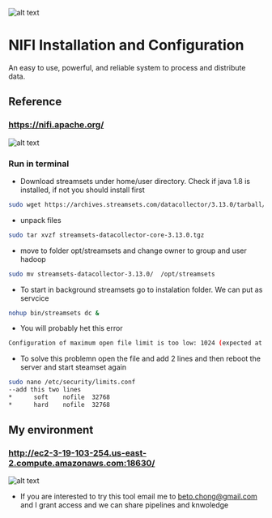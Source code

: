 
![alt text](https://achong.blob.core.windows.net/gitimages/nifi.PNG)

# NIFI Installation and Configuration
An easy to use, powerful, and reliable system to process and distribute data.

## Reference 
###  https://nifi.apache.org/


![alt text](https://achong.blob.core.windows.net/gitimages/nifi_whatis.PNG)


### Run in terminal

* Download streamsets under home/user directory. Check if java 1.8 is installed, if not you should install first
```bash
sudo wget https://archives.streamsets.com/datacollector/3.13.0/tarball/streamsets-datacollector-core-3.13.0.tgz
```

* unpack files
```bash
sudo tar xvzf streamsets-datacollector-core-3.13.0.tgz 
```

* move to folder opt/streamsets and change owner to group and user hadoop
```bash
sudo mv streamsets-datacollector-3.13.0/  /opt/streamsets
```

* To start in background streamsets go to instalation folder. We can put as servcice 
```bash
nohup bin/streamsets dc &
```

* You will probably het this error
```bash
Configuration of maximum open file limit is too low: 1024 (expected at least 32768). Please consult https://goo.gl/6dmjXd
```

* To solve this problemn open the file and add 2 lines and then reboot the server and start steamset again
```bash
sudo nano /etc/security/limits.conf
--add this two lines
*      soft    nofile  32768
*      hard    nofile  32768

```

## My environment 
###  http://ec2-3-19-103-254.us-east-2.compute.amazonaws.com:18630/

![alt text](https://achong.blob.core.windows.net/gitimages/streamsetpanel.PNG)

* If you are interested to try this tool email me to beto.chong@gmail.com and I grant access and we can share pipelines and knwoledge
